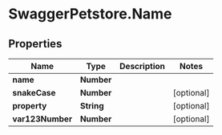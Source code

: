 # SwaggerPetstore.Name

## Properties
Name | Type | Description | Notes
------------ | ------------- | ------------- | -------------
**name** | **Number** |  | 
**snakeCase** | **Number** |  | [optional] 
**property** | **String** |  | [optional] 
**var123Number** | **Number** |  | [optional] 


